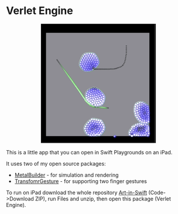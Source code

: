 # Verlet Engine

<p align="center">
   <img src="../GIFs/VerletEngine.gif" alt="GIF"/>
</p>     

This is a little app that you can open in Swift Playgrounds on an iPad.

It uses two of my open source packages:
- [MetalBuilder](https://github.com/gadirom/MetalBuilder) - for simulation and rendering
- [TransfomrGesture](https://github.com/gadirom/TransformGesture) - for supporting two finger gestures

To run on iPad download the whole repository [Art-in-Swift](https://github.com/gadirom/Art-in-Swift) (Code->Download ZIP), run Files and unzip, then open this package (Verlet Engine).
